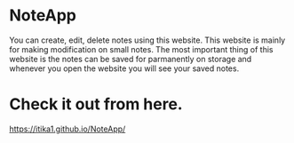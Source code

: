 # NoteApp
You can create, edit, delete notes using this website. This website is mainly for making modification on small notes. The most important thing of this website is the notes can be saved for parmanently on storage and whenever you open the website you will see your saved notes.
# Check it out from here.
https://itika1.github.io/NoteApp/
